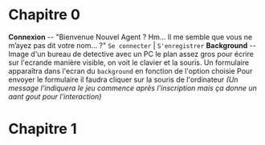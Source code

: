 # Chapitre 0

**Connexion** -- "Bienvenue Nouvel Agent ? Hm… Il me semble que vous ne m’ayez pas dit votre nom… ?"
`Se connecter` | `S'enregistrer`
**Background** -- Image d'un bureau de detective avec un PC le plan assez gros pour écrire sur l'ecrande manière visible, on voit le clavier et la souris.
Un formulaire apparaîtra dans l'ecran du `background` en fonction de l'option choisie
Pour envoyer le formulaire il faudra cliquer sur la souris de l'ordinateur *(Un message l'indiquera le jeu commence après l'inscription mais ça donne un aant gout pour l'interaction)*

# Chapitre 1